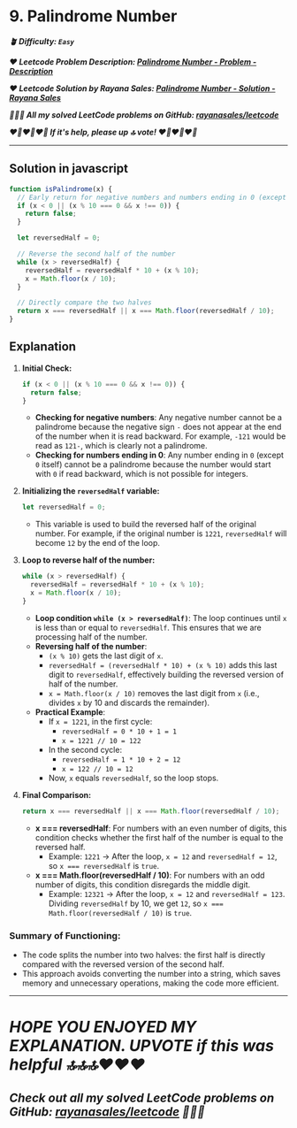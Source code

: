 # 9. Palindrome Number

**_🪴 Difficulty: `Easy`_**

**_❤️ Leetcode Problem Description: [Palindrome Number - Problem - Description](https://leetcode.com/problems/palindrome-number/description/)_**

**_❤️ Leetcode Solution by Rayana Sales: [Palindrome Number - Solution - Rayana Sales](https://leetcode.com/problems/palindrome-number/solutions/5652719/simple-beginner-friendly-javascript-solution-explanation/)_**

**_💁🏻‍♀️ All my solved LeetCode problems on GitHub: [rayanasales/leetcode](https://github.com/rayanasales/leetcode)_**

**_❤️‍🔥❤️‍🔥❤️‍🔥 If it's help, please up 🔝 vote! ❤️‍🔥❤️‍🔥❤️‍🔥_**

---

## Solution in javascript

```js
function isPalindrome(x) {
  // Early return for negative numbers and numbers ending in 0 (except 0 itself)
  if (x < 0 || (x % 10 === 0 && x !== 0)) {
    return false;
  }

  let reversedHalf = 0;

  // Reverse the second half of the number
  while (x > reversedHalf) {
    reversedHalf = reversedHalf * 10 + (x % 10);
    x = Math.floor(x / 10);
  }

  // Directly compare the two halves
  return x === reversedHalf || x === Math.floor(reversedHalf / 10);
}
```

## Explanation

1. **Initial Check:**

   ```js
   if (x < 0 || (x % 10 === 0 && x !== 0)) {
     return false;
   }
   ```

   - **Checking for negative numbers**: Any negative number cannot be a palindrome because the negative sign `-` does not appear at the end of the number when it is read backward. For example, `-121` would be read as `121-`, which is clearly not a palindrome.
   - **Checking for numbers ending in 0**: Any number ending in `0` (except `0` itself) cannot be a palindrome because the number would start with `0` if read backward, which is not possible for integers.

2. **Initializing the `reversedHalf` variable:**

   ```js
   let reversedHalf = 0;
   ```

   - This variable is used to build the reversed half of the original number. For example, if the original number is `1221`, `reversedHalf` will become `12` by the end of the loop.

3. **Loop to reverse half of the number:**

   ```js
   while (x > reversedHalf) {
     reversedHalf = reversedHalf * 10 + (x % 10);
     x = Math.floor(x / 10);
   }
   ```

   - **Loop condition `while (x > reversedHalf)`**: The loop continues until `x` is less than or equal to `reversedHalf`. This ensures that we are processing half of the number.
   - **Reversing half of the number**:
     - `(x % 10)` gets the last digit of `x`.
     - `reversedHalf = (reversedHalf * 10) + (x % 10)` adds this last digit to `reversedHalf`, effectively building the reversed version of half of the number.
     - `x = Math.floor(x / 10)` removes the last digit from `x` (i.e., divides `x` by 10 and discards the remainder).
   - **Practical Example**:
     - If `x = 1221`, in the first cycle:
       - `reversedHalf = 0 * 10 + 1 = 1`
       - `x = 1221 // 10 = 122`
     - In the second cycle:
       - `reversedHalf = 1 * 10 + 2 = 12`
       - `x = 122 // 10 = 12`
     - Now, `x` equals `reversedHalf`, so the loop stops.

4. **Final Comparison:**

   ```js
   return x === reversedHalf || x === Math.floor(reversedHalf / 10);
   ```

   - **x === reversedHalf**: For numbers with an even number of digits, this condition checks whether the first half of the number is equal to the reversed half.
     - Example: `1221` -> After the loop, `x = 12` and `reversedHalf = 12`, so `x === reversedHalf` is `true`.
   - **x === Math.floor(reversedHalf / 10)**: For numbers with an odd number of digits, this condition disregards the middle digit.
     - Example: `12321` -> After the loop, `x = 12` and `reversedHalf = 123`. Dividing `reversedHalf` by 10, we get `12`, so `x === Math.floor(reversedHalf / 10)` is `true`.

### Summary of Functioning:

- The code splits the number into two halves: the first half is directly compared with the reversed version of the second half.
- This approach avoids converting the number into a string, which saves memory and unnecessary operations, making the code more efficient.

---

# **_HOPE YOU ENJOYED MY EXPLANATION. UPVOTE if this was helpful 🔝🔝🔝❤️❤️❤️_**

## **_Check out all my solved LeetCode problems on GitHub: [rayanasales/leetcode](https://github.com/rayanasales/leetcode) 🤙😚🤘_**
